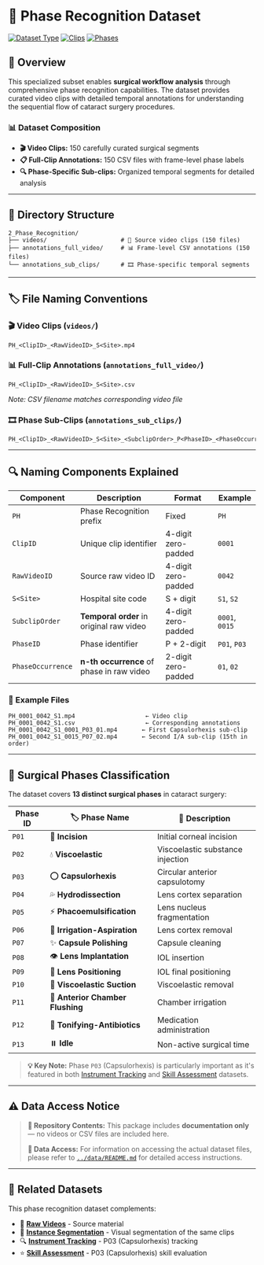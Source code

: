 # 🔄 Phase Recognition Dataset

[![Dataset Type](https://img.shields.io/badge/Task-Surgical%20Workflow%20Analysis-purple)](.)
[![Clips](https://img.shields.io/badge/Clips-150-green)](.)
[![Phases](https://img.shields.io/badge/Phases-13-blue)](.)

## 🎯 Overview

This specialized subset enables **surgical workflow analysis** through comprehensive phase recognition capabilities. The dataset provides curated video clips with detailed temporal annotations for understanding the sequential flow of cataract surgery procedures.

### 📊 Dataset Composition
- **🎬 Video Clips:** 150 carefully curated surgical segments
- **📋 Full-Clip Annotations:** 150 CSV files with frame-level phase labels
- **🔍 Phase-Specific Sub-clips:** Organized temporal segments for detailed analysis

---

## 📁 Directory Structure

```
2_Phase_Recognition/
├── videos/                     # 🎥 Source video clips (150 files)
├── annotations_full_video/     # 📊 Frame-level CSV annotations (150 files)
└── annotations_sub_clips/      # 🎞️ Phase-specific temporal segments
```

---

## 🏷️ File Naming Conventions

### 🎬 Video Clips (`videos/`)
```
PH_<ClipID>_<RawVideoID>_S<Site>.mp4
```

### 📊 Full-Clip Annotations (`annotations_full_video/`)
```
PH_<ClipID>_<RawVideoID>_S<Site>.csv
```
*Note: CSV filename matches corresponding video file*

### 🎞️ Phase Sub-Clips (`annotations_sub_clips/`)
```
PH_<ClipID>_<RawVideoID>_S<Site>_<SubclipOrder>_P<PhaseID>_<PhaseOccurrence>.mp4
```

---

## 🔍 Naming Components Explained

| Component | Description | Format | Example |
|-----------|-------------|---------|----------|
| `PH` | Phase Recognition prefix | Fixed | `PH` |
| `ClipID` | Unique clip identifier | 4-digit zero-padded | `0001` |
| `RawVideoID` | Source raw video ID | 4-digit zero-padded | `0042` |
| `S<Site>` | Hospital site code | S + digit | `S1`, `S2` |
| `SubclipOrder` | **Temporal order** in original raw video | 4-digit zero-padded | `0001`, `0015` |
| `PhaseID` | Phase identifier | P + 2-digit | `P01`, `P03` |
| `PhaseOccurrence` | **n-th occurrence** of phase in raw video | 2-digit zero-padded | `01`, `02` |

### 🎯 Example Files
```
PH_0001_0042_S1.mp4                    ← Video clip
PH_0001_0042_S1.csv                    ← Corresponding annotations
PH_0001_0042_S1_0001_P03_01.mp4       ← First Capsulorhexis sub-clip
PH_0001_0042_S1_0015_P07_02.mp4       ← Second I/A sub-clip (15th in order)
```

---

## 🏥 Surgical Phases Classification

The dataset covers **13 distinct surgical phases** in cataract surgery:

| Phase ID | 🏷️ Phase Name | 📝 Description |
|----------|---------------|----------------|
| `P01` | 🔪 **Incision** | Initial corneal incision |
| `P02` | 💧 **Viscoelastic** | Viscoelastic substance injection |
| `P03` | ⭕ **Capsulorhexis** | Circular anterior capsulotomy |
| `P04` | 💦 **Hydrodissection** | Lens cortex separation |
| `P05` | ⚡ **Phacoemulsification** | Lens nucleus fragmentation |
| `P06` | 🌊 **Irrigation-Aspiration** | Lens cortex removal |
| `P07` | ✨ **Capsule Polishing** | Capsule cleaning |
| `P08` | 👁️ **Lens Implantation** | IOL insertion |
| `P09` | 📐 **Lens Positioning** | IOL final positioning |
| `P10` | 🧹 **Viscoelastic Suction** | Viscoelastic removal |
| `P11` | 🚿 **Anterior Chamber Flushing** | Chamber irrigation |
| `P12` | 💊 **Tonifying-Antibiotics** | Medication administration |
| `P13` | ⏸️ **Idle** | Non-active surgical time |

> **💡 Key Note:** Phase `P03` (Capsulorhexis) is particularly important as it's featured in both [Instrument Tracking](../4_Instrument_Tracking/) and [Skill Assessment](../5_Skill_Assessment/) datasets.

---

## ⚠️ Data Access Notice

> **📁 Repository Contents:** This package includes **documentation only** — no videos or CSV files are included here.
> 
> **🔑 Data Access:** For information on accessing the actual dataset files, please refer to [`../data/README.md`](../README.md) for detailed access instructions.

---

## 🔗 Related Datasets

This phase recognition dataset complements:
- 🎥 [**Raw Videos**](../1_Raw_Videos/) - Source material
- 🎯 [**Instance Segmentation**](../3_Instance_Segmentation/) - Visual segmentation of the same clips  
- 🔍 [**Instrument Tracking**](../4_Instrument_Tracking/) - P03 (Capsulorhexis) tracking
- ⭐ [**Skill Assessment**](../5_Skill_Assessment/) - P03 (Capsulorhexis) skill evaluation
